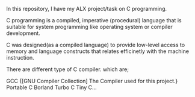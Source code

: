 In this repository, I have my ALX project/task on C programming.

C programming is a compiled, imperative (procedural) language that is  suitable for system programming like operating system or compiler development.

C was designed(as a compiled language) to provide low-level access to memory and language constructs that relates efficinetly with the machine instruction.

There are different type of C compiler. which are;

GCC {[GNU Compiler Collection] The Compiler used for this project.}
Portable C
Borland Turbo C
Tiny C...
